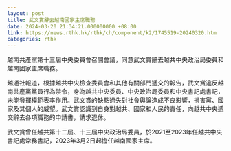 ```yaml
---
layout: post
title: 武文賞辭去越南國家主席職務
date: 2024-03-20 21:34:21.000000000 +08:00
link: https://news.rthk.hk/rthk/ch/component/k2/1745519-20240320.htm
categories: rthk
---
```


越南共產黨第十三屆中央委員會召開會議，同意武文賞辭去越共中央政治局委員和越南國家主席職務。

越通社報道，根據越共中央檢查委員會和其他有關部門遞交的報告，武文賞違反越南共產黨黨員行為禁令，身為越共中央委員、中央政治局委員和中央書記處書記，未能發揮模範表率作用。武文賞的缺點過失對社會輿論造成不良影響，損害黨、國家及其個人的威望。武文賞認識到自身對越共、國家和人民的責任，向越共中央遞交辭去各項職務的申請書，請求退休。

武文賞曾任越共第十二屆、十三屆中央政治局委員，於2021至2023年任越共中央書記處常務書記，2023年3月2日起擔任越南國家主席。
